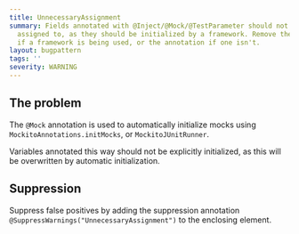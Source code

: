 ```yaml
---
title: UnnecessaryAssignment
summary: Fields annotated with @Inject/@Mock/@TestParameter should not be manually
  assigned to, as they should be initialized by a framework. Remove the assignment
  if a framework is being used, or the annotation if one isn't.
layout: bugpattern
tags: ''
severity: WARNING
---
```


<!--
*** AUTO-GENERATED, DO NOT MODIFY ***
To make changes, edit the @BugPattern annotation or the explanation in docs/bugpattern.
-->


## The problem
The `@Mock` annotation is used to automatically initialize mocks using
`MockitoAnnotations.initMocks`, or `MockitoJUnitRunner`.

Variables annotated this way should not be explicitly initialized, as this will
be overwritten by automatic initialization.

## Suppression
Suppress false positives by adding the suppression annotation `@SuppressWarnings("UnnecessaryAssignment")` to the enclosing element.
